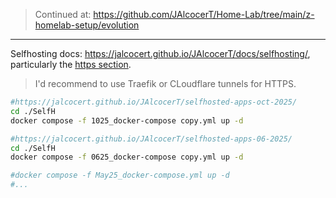 > Continued at: https://github.com/JAlcocerT/Home-Lab/tree/main/z-homelab-setup/evolution

---

Selfhosting docs: https://jalcocert.github.io/JAlcocerT/docs/selfhosting/, particularly the [https section](https://jalcocert.github.io/JAlcocerT/docs/selfhosting/https).


> I'd recommend to use Traefik or CLoudflare tunnels for HTTPS.


```sh
#https://jalcocert.github.io/JAlcocerT/selfhosted-apps-oct-2025/
cd ./SelfH
docker compose -f 1025_docker-compose copy.yml up -d
```



```sh
#https://jalcocert.github.io/JAlcocerT/selfhosted-apps-06-2025/
cd ./SelfH
docker compose -f 0625_docker-compose copy.yml up -d

#docker compose -f May25_docker-compose.yml up -d
#...
```